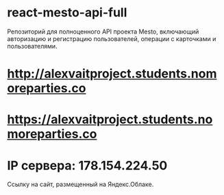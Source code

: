 # react-mesto-api-full
Репозиторий для полноценного API проекта Mesto, включающий авторизацию и регистрацию пользователей, операции с карточками и пользователями.  

# http://alexvaitproject.students.nomoreparties.co
# https://alexvaitproject.students.nomoreparties.co
# IP сервера: 178.154.224.50
Cсылку на сайт, размещенный на Яндекс.Облаке.
